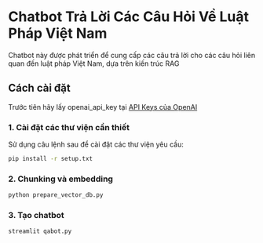 # Chatbot Trả Lời Các Câu Hỏi Về Luật Pháp Việt Nam

Chatbot này được phát triển để cung cấp các câu trả lời cho các câu hỏi liên quan đến luật pháp Việt Nam, dựa trên kiến trúc RAG

## Cách cài đặt
Trước tiên hãy lấy openai_api_key tại [API Keys của OpenAI](https://platform.openai.com/settings/organization/api-keys)

### 1. Cài đặt các thư viện cần thiết
Sử dụng câu lệnh sau để cài đặt các thư viện yêu cầu:
```bash
pip install -r setup.txt
```
### 2. Chunking và embedding
```bash
python prepare_vector_db.py
```

### 3. Tạo chatbot
```bash
streamlit qabot.py

